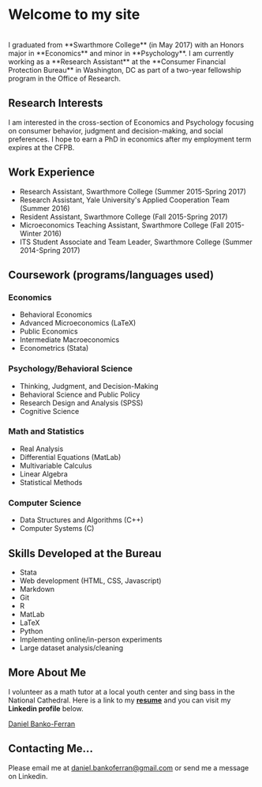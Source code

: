 # Welcome to my site
<br>
I graduated from **Swarthmore College** (in May 2017) with an Honors major in **Economics** and minor in **Psychology**.
I am currently  working as a **Research Assistant** at the **Consumer Financial Protection Bureau** in Washington, DC as part of a two-year fellowship program in the Office of Research.

## Research Interests

I am interested in the cross-section of Economics and Psychology focusing on consumer behavior, judgment and decision-making, and social preferences. I hope to earn a PhD in economics after my employment term expires at the CFPB.

## Work Experience
- Research Assistant, Swarthmore College (Summer 2015-Spring 2017)
- Research Assistant, Yale University's Applied Cooperation Team (Summer 2016)
- Resident Assistant, Swarthmore College (Fall 2015-Spring 2017)
- Microeconomics Teaching Assistant, Swarthmore College (Fall 2015-Winter 2016)
- ITS Student Associate and Team Leader, Swarthmore College (Summer 2014-Spring 2017)

## Coursework (programs/languages used)

### Economics
- Behavioral Economics
- Advanced Microeconomics (LaTeX)
- Public Economics
- Intermediate Macroeconomics
- Econometrics (Stata)

### Psychology/Behavioral Science
- Thinking, Judgment, and Decision-Making
- Behavioral Science and Public Policy
- Research Design and Analysis (SPSS)
- Cognitive Science

### Math and Statistics
- Real Analysis
- Differential Equations (MatLab)
- Multivariable Calculus
- Linear Algebra
- Statistical Methods

### Computer Science
- Data Structures and Algorithms (C++)
- Computer Systems (C)

## Skills Developed at the Bureau
- Stata
- Web development (HTML, CSS, Javascript)
- Markdown
- Git
- R
- MatLab
- LaTeX
- Python
- Implementing online/in-person experiments
- Large dataset analysis/cleaning

## More About Me

I volunteer as a math tutor at a local youth center and sing bass in the National Cathedral. Here is a link to my **[resume](https://www.dropbox.com/s/rok02wsilwfyr9w/dbankoResume.docx?dl=0)** and you can visit my **Linkedin profile** below.

<script type="text/javascript" src="https://platform.linkedin.com/badges/js/profile.js" async defer></script>
<p>
<div class="LI-profile-badge"  data-version="v1" data-size="medium" data-locale="en_US" data-type="horizontal" data-theme="light" data-vanity="daniel-banko-ferran-4584b951"><a class="LI-simple-link" href='https://www.linkedin.com/in/daniel-banko-ferran-4584b951?trk=profile-badge'>Daniel Banko-Ferran</a></div>
</p>

## Contacting Me...
Please email me at <a href="mailto:daniel.bankoferran@gmail.com?" target="_top">daniel.bankoferran@gmail.com</a> or send me a message on Linkedin.
